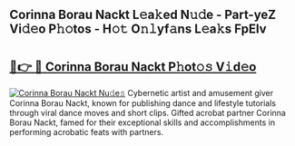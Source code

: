 ## Corinna Borau Nackt L𝚎a𝚔ed N𝚞𝚍e - Part-yeZ Vi𝚍𝚎o P𝚑𝚘tos - H𝚘𝚝 O𝚗𝚕yf𝚊ns L𝚎a𝚔s FpEIv

# <h2><a href="http://kf671mq.oniu.top/?m=Corinna+Borau+Nackt">🔗👉 🔴 Corinna Borau Nackt P𝚑ot𝚘𝚜 V𝚒d𝚎o</a></h2>

[![Corinna Borau Nackt Nu𝚍e𝚜](https://i.imgur.com/0qMVB7G.gif)](http://kf671mq.oniu.top/?m=Corinna+Borau+Nackt)
Cybernetic artist and amusement giver Corinna Borau Nackt, known for publishing dance and lifestyle tutorials through viral dance moves and short clips. Gifted acrobat partner Corinna Borau Nackt, famed for their exceptional skills and accomplishments in performing acrobatic feats with partners.  
